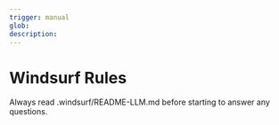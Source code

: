 ```yaml
---
trigger: manual
glob:
description:
---
```


# Windsurf Rules
Always read .windsurf/README-LLM.md before starting to answer any questions.